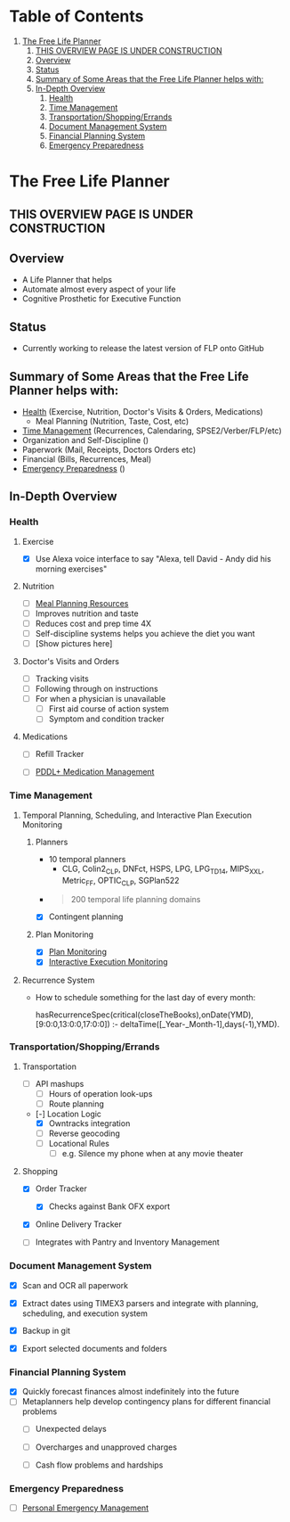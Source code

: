 
# Table of Contents

1.  [The Free Life Planner](#org6eabda6)
    1.  [THIS OVERVIEW PAGE IS UNDER CONSTRUCTION](#org7cfea90)
    2.  [Overview](#orgcaf544c)
    3.  [Status](#org4140671)
    4.  [Summary of Some Areas that the Free Life Planner helps with:](#org35a1612)
    5.  [In-Depth Overview](#org922a495)
        1.  [Health](#org6a0b9d5)
        2.  [Time Management](#orga5c135e)
        3.  [Transportation/Shopping/Errands](#orgf6562d1)
        4.  [Document Management System](#org9219d38)
        5.  [Financial Planning System](#orgd6f8391)
        6.  [Emergency Preparedness](#orgd02d08a)


<a id="org6eabda6"></a>

# The Free Life Planner


<a id="org7cfea90"></a>

## THIS OVERVIEW PAGE IS UNDER CONSTRUCTION


<a id="orgcaf544c"></a>

## Overview

-   A Life Planner that helps
-   Automate almost every aspect of your life
-   Cognitive Prosthetic for Executive Function


<a id="org4140671"></a>

## Status

-   Currently working to release the latest version of FLP onto GitHub


<a id="org35a1612"></a>

## Summary of Some Areas that the Free Life Planner helps with:

-   [Health](#org6a0b9d5) (Exercise, Nutrition, Doctor's Visits & Orders, Medications)
    -   Meal Planning (Nutrition, Taste, Cost, etc)
-   [Time Management](#orga5c135e) (Recurrences, Calendaring, SPSE2/Verber/FLP/etc)
-   Organization and Self-Discipline ()
-   Paperwork (Mail, Receipts, Doctors Orders etc)
-   Financial (Bills, Recurrences, Meal)
-   [Emergency Preparedness](#orgd02d08a) ()


<a id="org922a495"></a>

## In-Depth Overview


<a id="org6a0b9d5"></a>

### Health

1.  Exercise

    -   [X] Use Alexa voice interface to say "Alexa, tell David - Andy did his morning exercises"

2.  Nutrition

    -   [ ] [Meal Planning Resources](https://frdcsa.org/~andrewdo/WebWiki/MealPlanningResources.html)
    -   [ ] Improves nutrition and taste
    -   [ ] Reduces cost and prep time 4X
    -   [ ] Self-discipline systems helps you achieve the diet you want
    -   [ ] [Show pictures here]

3.  Doctor's Visits and Orders

    -   [ ] Tracking visits
    -   [ ] Following through on instructions
    -   [ ] For when a physician is unavailable
        -   [ ] First aid course of action system
        -   [ ] Symptom and condition tracker

4.  Medications

    -   [ ] Refill Tracker
    -   [ ] [PDDL+ Medication Management](https://github.com/fareskalaboud/PDDLPlusBenchmarkDomains)


<a id="orga5c135e"></a>

### Time Management

1.  Temporal Planning, Scheduling, and Interactive Plan Execution Monitoring

    1.  Planners
    
        -   10 temporal planners
            -   CLG, Colin2<sub>CLP</sub>, DNFct, HSPS, LPG, LPG<sub>TD</sub><sub>1</sub><sub>4</sub>, MIPS<sub>XXL</sub>, Metric<sub>FF</sub>, OPTIC<sub>CLP</sub>, SGPlan522
        -   > 200 temporal life planning domains
        -   [X] Contingent planning
    
    2.  Plan Monitoring
    
        -   [X] [Plan Monitoring](https://github.com/aindilis/plan-monitor#readme)
        -   [X] [Interactive Execution Monitoring](https://frdcsa.org/~andrewdo/iem2-3.mp4)

2.  Recurrence System

    -   How to schedule something for the last day of every month:
    
        hasRecurrenceSpec(critical(closeTheBooks),onDate(YMD),[9:0:0,13:0:0,17:0:0]) :-
        	deltaTime([_Year-_Month-1],days(-1),YMD).


<a id="orgf6562d1"></a>

### Transportation/Shopping/Errands

1.  Transportation

    -   [ ] API mashups
        -   [ ] Hours of operation look-ups
        -   [ ] Route planning
    -   [-] Location Logic
        -   [X] Owntracks integration
        -   [ ] Reverse geocoding
        -   [ ] Locational Rules
            -   [ ] e.g. Silence my phone when at any movie theater

2.  Shopping

    -   [X] Order Tracker
        -   [X] Checks against Bank OFX export
    -   [X] Online Delivery Tracker
    -   [ ] Integrates with Pantry and Inventory Management


<a id="org9219d38"></a>

### Document Management System

-   [X] Scan and OCR all paperwork
-   [X] Extract dates using TIMEX3 parsers and integrate with planning,
    scheduling, and execution system
-   [X] Backup in git
-   [X] Export selected documents and folders


<a id="orgd6f8391"></a>

### Financial Planning System

-   [X] Quickly forecast finances almost indefinitely into the future
-   [ ] Metaplanners help develop contingency plans for different financial problems
    -   [ ] Unexpected delays
    -   [ ] Overcharges and unapproved charges
    -   [ ] Cash flow problems and hardships


<a id="orgd02d08a"></a>

### Emergency Preparedness

-   [ ] [Personal Emergency Management](https://frdcsa.org/~andrewdo/ontolog-20220410-reduced.mp4)

